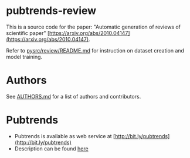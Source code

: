 # pubtrends-review

This is a source code for the paper: "Automatic generation of reviews of scientific paper" [https://arxiv.org/abs/2010.04147](https://arxiv.org/abs/2010.04147).

Refer to [pysrc/review/README.md](pysrc/review/README.md) for instruction on dataset creation and model training.

# Authors
See [AUTHORS.md](AUTHORS.md) for a list of authors and contributors.

# Pubtrends
* Pubtrends is available as web service at [http://bit.ly/pubtrends](http://bit.ly/pubtrends)
* Description can be found [here](https://research.jetbrains.org/groups/biolabs/projects?project_id=56) 
